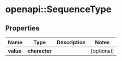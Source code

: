 # openapi::SequenceType


## Properties
Name | Type | Description | Notes
------------ | ------------- | ------------- | -------------
**value** | **character** |  | [optional] 


